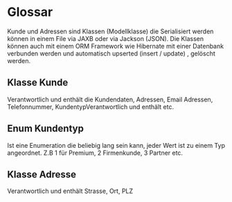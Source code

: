 # Glossar

Kunde und Adressen sind Klassen (Modellklasse) die Serialisiert werden können in einem File via JAXB oder via Jackson (JSON). 
Die Klassen können auch mit einem ORM Framework wie Hibernate mit einer Datenbank verbunden werden und automatisch upserted (insert / update) , gelöscht werden.

## Klasse Kunde
Verantwortlich und enthält die Kundendaten, Adressen, Email Adressen, Telefonnummer, KundentypVerantwortlich und enthält etc.

## Enum Kundentyp
Ist eine Enumeration die beliebig lang sein kann, jeder Wert ist zu einem Typ angeordnet.
Z.B 1 für Premium, 2 Firmenkunde, 3 Partner etc.

## Klasse Adresse
Verantwortlich und enthält Strasse, Ort, PLZ
